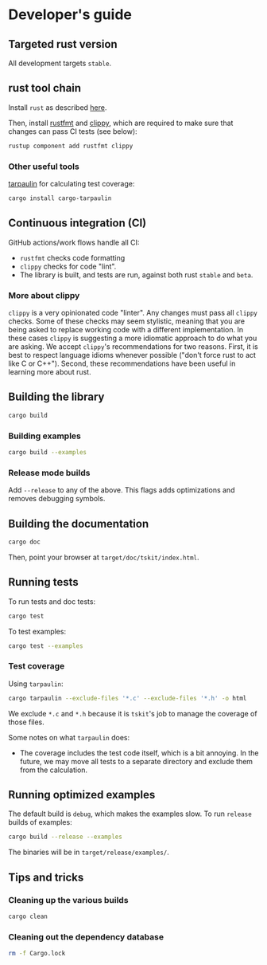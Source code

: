 # Developer's guide

## Targeted rust version

All development targets `stable`.

## rust tool chain

Install `rust` as described [here](https://www.rust-lang.org/tools/install).

Then, install [rustfmt](https://github.com/rust-lang/rustfmt) and [clippy](https://github.com/rust-lang/rust-clippy), which are required to make sure that changes can pass CI tests (see below):

```sh
rustup component add rustfmt clippy
```

### Other useful tools

[tarpaulin](https://docs.rs/crate/cargo-tarpaulin/) for calculating test coverage:

```sh
cargo install cargo-tarpaulin
```


## Continuous integration (CI)

GitHub actions/work flows handle all CI:

* `rustfmt` checks code formatting
* `clippy` checks for code "lint".
* The library is built, and tests are run, against both rust `stable` and `beta`.

### More about clippy

`clippy` is a very opinionated code "linter".
Any changes must pass all `clippy` checks.
Some of these checks may seem stylistic, meaning that you are being asked to replace working code with a different implementation.
In these cases `clippy` is suggesting a more idiomatic approach to do what you are asking.
We accept `clippy`'s recommendations for two reasons.
First, it is best to respect language idioms  whenever possible ("don't force rust to act like C or C++").
Second, these recommendations have been useful in learning more about rust.

## Building the library

```sh
cargo build
```

### Building examples

```sh
cargo build --examples
```

### Release mode builds

Add `--release` to any of the above.
This flags adds optimizations and removes debugging symbols.

## Building the documentation

```sh
cargo doc
```

Then, point your browser at `target/doc/tskit/index.html`.

## Running tests

To run tests and doc tests:

```sh
cargo test
```

To test examples:

```sh
cargo test --examples
```

### Test coverage

Using `tarpaulin`:

```sh
cargo tarpaulin --exclude-files '*.c' --exclude-files '*.h' -o html
```

We exclude `*.c` and `*.h` because it is `tskit`'s job to manage the coverage of those files.

Some notes on what `tarpaulin` does:

* The coverage includes the test code itself, which is a bit annoying.
  In the future, we may move all tests to a separate directory and exclude them from the calculation.

## Running optimized examples

The default build is `debug`, which makes the examples slow.
To run `release` builds of examples:

```sh
cargo build --release --examples
```

The binaries will be in `target/release/examples/`.

## Tips and tricks

### Cleaning up the various builds

```sh
cargo clean
```

### Cleaning out the dependency database

```sh
rm -f Cargo.lock
```
